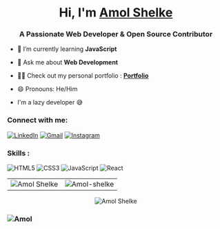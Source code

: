 <h1 align="center">Hi, I'm <a href="https://www.linkedin.com/in/amol-shelke-627813220/" target="_blank"> Amol Shelke</a></h1>
<h3 align="center">A Passionate Web Developer & Open Source Contributor</h3>



- 🌱 I’m currently learning **JavaScript**

- 💬 Ask me about **Web Development**

- 👨‍💻 Check out my personal portfolio : **<a href="https://amolshelke.vercel.app/" target="_blank">Portfolio</a>**

- 😄 Pronouns: He/Him

- I'm a lazy developer 😅


<h3 align="left">Connect with me:</h3>
<div align="left">
  <a href="https://www.linkedin.com/in/amol-shelke-627813220/"><img alt="LinkedIn" src="https://img.shields.io/badge/linkedin-%230077B5.svg?style=for-the-badge&logo=linkedin&logoColor=white"/></a>
  <a href="shelkeamol897@gmail.com"><img alt="Gmail" src="https://img.shields.io/badge/Gmail-D14836?style=for-the-badge&logo=gmail&logoColor=white"/></a>
  <a href="https://instagram.com/Amol__shelke16"><img alt="Instagram" src="https://img.shields.io/badge/Instagram-2CA5E0?style=for-the-badge&logo=telegram&logoColor=white" /></a>
</div>

<h3 align="left">Skills :</h3>
<div align="left">
<img alt="HTML5" src="https://img.shields.io/badge/html5-%23E34F26.svg?style=for-the-badge&logo=html5&logoColor=white"/>
<img alt="CSS3" src="https://img.shields.io/badge/css3-%231572B6.svg?style=for-the-badge&logo=css3&logoColor=white"/> 
<img alt="JavaScript" src="https://img.shields.io/badge/javascript-%23323330.svg?style=for-the-badge&logo=javascript&logoColor=%23F7DF1E"/> 
<img alt="React" src="https://img.shields.io/badge/react-%2320232a.svg?style=for-the-badge&logo=react&logoColor=%2361DAFB"/>
</div>

<table>
  <tr>
    <td><img src="https://github-readme-stats.vercel.app/api?username=AmolShelke2&show_icons=true&theme=dark&locale=en" alt="Amol Shelke" /></td>
    <td><img src="https://github-readme-stats.vercel.app/api/top-langs?username=AmolShelke2&show_icons=true&theme=dark&locale=en&layout=compact" alt="Amol-shelke" /></td>
  </tr>
</table>

<div align="center">
<p><img align="center" src="https://github-readme-streak-stats.herokuapp.com/?user=AmolShelke2&theme=dark" alt="Amol Shelke" /></p>
  </div>

<h3 align="left"> <img src="https://komarev.com/ghpvc/?username=AmolShelke2" alt="Amol" /> </h3>
